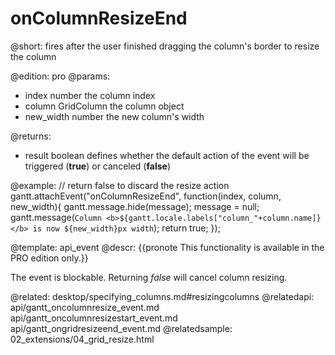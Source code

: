 onColumnResizeEnd
=============
@short: fires after the user finished dragging the column's border to resize the column
	
@edition: pro
@params:
- index			number		the column index
- column		GridColumn		the column object
- new_width		number		the new column's width

@returns:  
- result     boolean       defines whether the default action of the event will be triggered (<b>true</b>) or canceled (<b>false</b>) 

@example:
// return false to discard the resize action
gantt.attachEvent("onColumnResizeEnd", function(index, column, new_width){
	gantt.message.hide(message);
	message = null;
	gantt.message(`Column <b>${gantt.locale.labels["column_"+column.name]}
    </b> is now ${new_width}px width`);
	return true;
});

@template:	api_event
@descr:
{{pronote This functionality is available in the PRO edition only.}}

The event is blockable. Returning *false* will cancel column resizing.

@related:
	desktop/specifying_columns.md#resizingcolumns
@relatedapi:
	api/gantt_oncolumnresize_event.md
    api/gantt_oncolumnresizestart_event.md
    api/gantt_ongridresizeend_event.md
@relatedsample:
	02_extensions/04_grid_resize.html